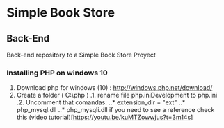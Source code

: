 # Simple Book Store
## Back-End

Back-end repository to a Simple Book Store Proyect

### Installing PHP on windows 10

1. Download php for windows (10) : http://windows.php.net/download/
2. Create a folder ( C:\php )
  .1. rename file php.iniDevelopment to php.ini
  .2. Uncomment that comandas:
  ..* extension_dir = "ext"
  ..* php_mysql.dll
  ..* php_mysqli.dll
if you need to see a reference check this (video tutorial)[https://youtu.be/kuMTZowwjus?t=3m14s]

